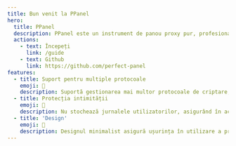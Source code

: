 ```yaml
---
title: Bun venit la PPanel
hero:
  title: PPanel
  description: PPanel este un instrument de panou proxy pur, profesional și perfect, conceput pentru a fi alegerea ideală pentru învățare și practică.
  actions:
    - text: Începeți
      link: /guide
    - text: Github
      link: https://github.com/perfect-panel
features:
  - title: Suport pentru multiple protocoale
    emoji: 💎
    description: Suportă gestionarea mai multor protocoale de criptare, cum ar fi：shadowsocks, v2ray, trojan, hysteria2, tuic etc.
  - title: Protecția intimității
    emoji: 🌈
    description: Nu stochează jurnalele utilizatorilor, asigurând în același timp intimitatea și securitatea acestora.
  - title: 'Design'
    emoji: 🚀
    description: Designul minimalist asigură ușurința în utilizare a produsului, menținând în același timp integritatea logicii de afaceri.
---
```

